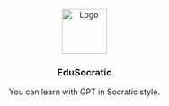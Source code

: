<!-- PROJECT LOGO -->
<br />
<div align="center">
  <a href="https://github.com/Agent-Kindergarten/EduSocratic">
    <img src="assets/39160269/961fdb5d-a873-4c5b-8e66-b201b4a6c37a" alt="Logo" width="80" height="80">
  </a>

  <h3 align="center">EduSocratic</h3>

  <p align="center">
    You can learn with GPT in Socratic style.
  </p>
</div>
